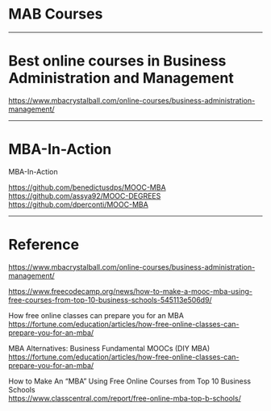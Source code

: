 #  MAB Courses

---
# Best online courses in Business Administration and Management 
https://www.mbacrystalball.com/online-courses/business-administration-management/     


---

# MBA-In-Action
MBA-In-Action
   

https://github.com/benedictusdps/MOOC-MBA                
https://github.com/assya92/MOOC-DEGREES                 
https://github.com/dperconti/MOOC-MBA             

---
# Reference

https://www.mbacrystalball.com/online-courses/business-administration-management/        

https://www.freecodecamp.org/news/how-to-make-a-mooc-mba-using-free-courses-from-top-10-business-schools-545113e506d9/        

How free online classes can prepare you for an MBA            
https://fortune.com/education/articles/how-free-online-classes-can-prepare-you-for-an-mba/       


MBA Alternatives: Business Fundamental MOOCs (DIY MBA)    
[https://fortune.com/education/articles/how-free-online-classes-can-prepare-you-for-an-mba/  ](https://www.bschools.org/blog/mba-alternatives-online-mba-diy)       

How to Make An “MBA” Using Free Online Courses from Top 10 Business Schools     
https://www.classcentral.com/report/free-online-mba-top-b-schools/       
